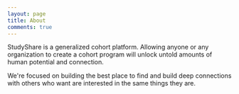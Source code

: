 ```yaml
---
layout: page
title: About
comments: true
---
```


StudyShare is a generalized cohort platform. Allowing anyone or any organization to create a cohort program will unlock
untold amounts of human potential and connection.

We're focused on building the best place to find and build deep connections with others who want are interested in the
same things they are. 
